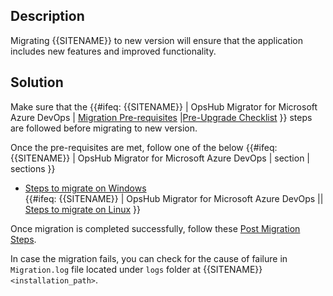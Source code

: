 ## Description

Migrating {{SITENAME}} to new version will ensure that the application includes new features and improved functionality.

## Solution

Make sure that the {{#ifeq: {{SITENAME}} | OpsHub Migrator for Microsoft Azure DevOps  | [Migration Pre-requisites](../../../../manage/upgrade/upgrade-application.md#migration-pre-requiste-for-windows-and-linux) |[Pre-Upgrade Checklist](../../../../manage/upgrade/upgrade-application.md#pre-upgrade-checklist) }} steps are followed before migrating to new version.

Once the pre-requisites are met, follow one of the below {{#ifeq: {{SITENAME}} | OpsHub Migrator for Microsoft Azure DevOps | section | sections }}

- [Steps to migrate on Windows](../../../../manage/upgrade/upgrade-application.md#migration-steps-for-windows)  
{{#ifeq: {{SITENAME}} | OpsHub Migrator for Microsoft Azure DevOps || [Steps to migrate on Linux](../../../../manage/upgrade/upgrade-application.md#migration-steps-for-linux) }}

Once migration is completed successfully, follow these [Post Migration Steps](../../../../manage/upgrade/upgrade-application.md#post-migration-steps-for-windows-and-linux).

In case the migration fails, you can check for the cause of failure in `Migration.log` file located under `logs` folder at {{SITENAME}} `<installation_path>`.



